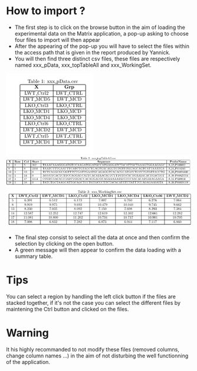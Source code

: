 How to import ?
===============

* The first step is to click on the browse button in the aim of loading the experimental data on the Matrix application, a pop-up asking to choose four files to import will then appear
* After the appearing of the pop-up you will have to select the files within the access path that is given in the report produced by Yannick.  
* You will then find three distinct csv files, these files are respectively named xxx_pData, xxx_topTableAll and xxx_WorkingSet.

![](image/pData.png)
![](image/toptable.png)
![](image/workingset.png)

* The final step consist to select all the data at once and then confirm the selection by clicking on the open button.
* A green message will then appear to confirm the data loading with a summary table.

# Tips
You can select a region by handling the left click button if the files are stacked together, if it's not the case you can select the different files by maintening the Ctrl button and clicked on the files.

# Warning
It his highly recommanded to not modify these files (removed columns, change column names ...) in the aim of not disturbing the well functionning of the application.

